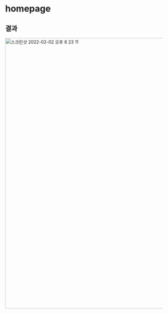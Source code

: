 # homepage

## 결과

<img width="866" alt="스크린샷 2022-02-02 오후 6 23 11" src="https://user-images.githubusercontent.com/65120581/152127058-7053f60c-94fa-425f-b936-27de6a38df87.png">
